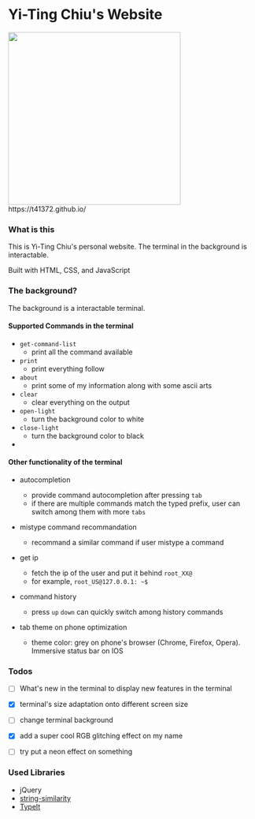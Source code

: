 # Yi-Ting Chiu's Website

<img src= 'https://user-images.githubusercontent.com/36402030/146896908-8c77dc70-52b4-4d49-ab2e-867aa2c8a699.jpg' height="350rem" width="auto">
https://t41372.github.io/

### What is this
This is Yi-Ting Chiu's personal website.
The terminal in the background is interactable.

Built with HTML, CSS, and JavaScript



### The background?
The background is a interactable terminal.

#### Supported Commands in the terminal

- `get-command-list`
  - print all the command available
- `print`
  - print everything follow
- `about`
  - print some of my information along with some ascii arts
- `clear`
  - clear everything on the output
- `open-light`
  - turn the background color to white
- `close-light`
  - turn the background color to black
- 

#### Other functionality of the terminal

- autocompletion
  - provide command autocompletion after pressing `tab`
  - if there are multiple commands match the typed prefix, user can switch among them with more `tabs`

- mistype command recommandation
  - recommand a similar command if user mistype a command

- get ip
  - fetch the ip of the user and put it behind `root_XX@`
  - for example, `root_US@127.0.0.1: ~$`

- command history
  - press `up` `down` can quickly switch among history commands

- tab theme on phone optimization
  - theme color: grey on phone's browser (Chrome, Firefox, Opera). Immersive status bar on IOS


### Todos
- [ ] What's new in the terminal to display new features in the terminal
- [x] terminal's size adaptation onto different screen size
- [ ] change terminal background
- [x] add a super cool RGB glitching effect on my name
- [ ] try put a neon effect on something



### Used Libraries

- jQuery
- [string-similarity](https://www.npmjs.com/package/string-similarity)
- [TypeIt](https://typeitjs.com/)

